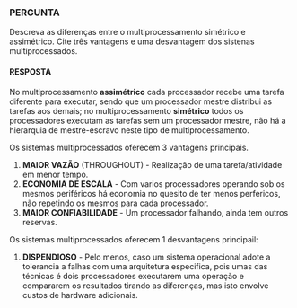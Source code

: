 ### PERGUNTA

Descreva as diferenças entre o multiprocessamento simétrico e assimétrico. Cite três vantagens e uma desvantagem dos sistenas multiprocessados.

#### RESPOSTA

No multiprocessamento **assimétrico** cada processador recebe uma tarefa diferente para executar, sendo que um processador mestre distribui as tarefas aos demais; no multiprocessamento **simétrico** todos os processadores executam as tarefas sem um processador mestre, não há a hierarquia de mestre-escravo neste tipo de multiprocessamento.

Os sistemas multiprocessados oferecem 3 vantagens principais.

1. **MAIOR VAZÃO** (THROUGHOUT) - Realização de uma tarefa/atividade em menor tempo.
1. **ECONOMIA DE ESCALA** - Com varios processadores operando sob os mesmos periféricos há economia no quesito de ter menos perfericos, não repetindo os mesmos para cada processador.
1. **MAIOR CONFIABILIDADE** - Um processador falhando, ainda tem outros reservas.

Os sistemas multiprocessados oferecem 1 desvantagens principail: 

1. **DISPENDIOSO** - Pelo menos, caso um sistema operacional adote a tolerancia a falhas com uma arquitetura especifica, pois umas das técnicas é dois processadores executarem uma operação e compararem os resultados tirando as diferenças, mas isto envolve custos de hardware adicionais.
